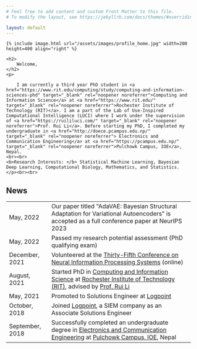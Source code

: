 ```yaml
---
# Feel free to add content and custom Front Matter to this file.
# To modify the layout, see https://jekyllrb.com/docs/themes/#overriding-theme-defaults

layout: default
---
```


<div class="home">

    {% include image.html url="/assets/images/profile_home.jpg" width=200 height=400 align="right" %}
    
    <h2>
        Welcome,
    </h2>
    <p> 
        
        I am currently a third year PhD student in <a href="https://www.rit.edu/computing/study/computing-and-information-sciences-phd" target="_blank" rel="noopener noreferrer">Computing and Information Science</a> at <a href="https://www.rit.edu/" target="_blank" rel="noopener noreferrer">Rochester Institute of Technology (RIT)</a>. I am a part of the Lab of Use-Inspired Computational Intelligence (LUCI) where I work under the supervision of <a href="https://ruililuci.com/" target="_blank" rel="noopener noreferrer">Prof. Rui Li</a>. Before starting my PhD, I completed my undergraduate in <a href="http://doece.pcampus.edu.np/" target="_blank" rel="noopener noreferrer"> Electronics and Communication Engineering</a> at <a href="https://pcampus.edu.np/" target="_blank" rel="noopener noreferrer">Pulchowk Campus, IOE</a>, Nepal.
    <br><br>
    <b>Research Interests: </b> Statistical Machine Learning, Bayesian Deep Learning, Computational Biology, Mathematics, and Statistics.
    </p><br><br>

<h2>
 <b>News</b>
 </h2>
 
 <table>
  <tr>
    <td>May, 2022</td>
    <td> Our paper titled "AdaVAE: Bayesian Structural Adaptation for Variational Autoencoders" is accepted as a full conference paper at NeurIPS 2023</td>
  </tr>
  <tr>
    <td>May, 2022</td>
    <td> Passed my research potential assessment (PhD qualifying exam)</td>
  </tr>
  <tr>
    <td>December, 2021</td>
    <td> Volunteered at the <a href="https://nips.cc/Conferences/2021" target="_blank" rel="noopener noreferrer"> Thirty-Fifth Conference on Neural Information Processing Systems</a> (online) </td>
  </tr>
  <tr>
    <td>August, 2021</td>
    <td> Started PhD in <a href="https://www.rit.edu/computing/study/computing-and-information-sciences-phd" target="_blank" rel="noopener noreferrer">Computing and Information Science</a> at <a href="https://www.rit.edu/" target="_blank" rel="noopener noreferrer">Rochester Institute of Technology (RIT)</a>, advised by <a href="https://ruililuci.com/" target="_blank" rel="noopener noreferrer">Prof. Rui Li</a>
  </tr>
  <tr>
    <td>May, 2021</td>
    <td>Promoted to Solutions Engineer at <a href="https://www.logpoint.com/en/" target="_blank" rel="noopener noreferrer">Logpoint</a></td>
  </tr>
  <tr>
    <td>October, 2018</td>
    <td>Joined <a href="https://www.logpoint.com/en/" target="_blank" rel="noopener noreferrer">Logpoint</a>, a SIEM company as an Associate Solutions Engineer</td>
  </tr>
  <tr>
    <td>September, 2018</td>
    <td>Successfully completed an undergraduate degree in <a href="http://doece.pcampus.edu.np/" target="_blank" rel="noopener noreferrer"> Electronics and Communication Engineering</a> at <a href="https://pcampus.edu.np/" target="_blank" rel="noopener noreferrer">Pulchowk Campus, IOE</a>, Nepal </td>
  </tr>
